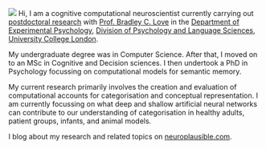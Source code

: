 <p><img src="//avatars3.githubusercontent.com/u/5082092?v=3&amp;s=460">
Hi, I am a cognitive computational neuroscientist currently carrying out <a href="http://bradlove.org/lab#postdocs">postdoctoral research</a> with <a href="//bradlove.org/">Prof. Bradley C. Love</a> in the <a href="//www.ucl.ac.uk/pals/research/experimental-psychology/person/olivia-guest/">Department of Experimental Psychology</a>, <a href="//www.ucl.ac.uk/pals/people/profiles/research-staff/olivia-guest">Division of Psychology and Language Sciences</a>, <a href="//iris.ucl.ac.uk/iris/browse/profile?upi=OGUES12">University College London</a>.</p>

<p>My undergraduate degree was in Computer Science. After that, I moved on to an MSc in Cognitive and Decision sciences. I then undertook a PhD in Psychology focussing on computational models for semantic memory.</p>

<p>My current research primarily involves the creation and evaluation of computational accounts for categorisation and conceptual representation. I am currently focussing on what deep and shallow artificial neural networks can contribute to our understanding of categorisation in healthy adults, patient groups, infants, and animal models.</p>

<p>I blog about my research and related topics on <a href="http://neuroplausible.com">neuroplausible.com</a>.</p>
